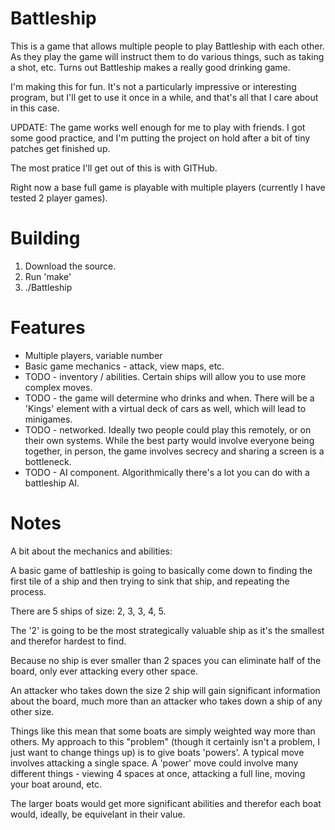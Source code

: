 Battleship
==========

This is a game that allows multiple people to play Battleship with each other. As they play the game will instruct them to do various things, such as taking a shot, etc. Turns out Battleship makes a really good drinking game.

I'm making this for fun. It's not a particularly impressive or interesting program, but I'll get to use it once in a while, and that's all that I care about in this case.

UPDATE: The game works well enough for me to play with friends. I got some good practice, and I'm putting the project on hold after a bit of tiny patches get finished up. 

The most pratice I'll get out of this is with GITHub.

Right now a base full game is playable with multiple players (currently I have tested 2 player games).

Building
========

1) Download the source.
2) Run 'make'
3) ./Battleship

Features
========
* Multiple players, variable number
* Basic game mechanics - attack, view maps, etc.
* TODO - inventory / abilities. Certain ships will allow you to use more complex moves.
* TODO - the game will determine who drinks and when. There will be a 'Kings' element with a virtual deck of cars as          well, which will lead to minigames.
* TODO - networked. Ideally two people could play this remotely, or on their own systems. While the best party would          involve everyone being together, in person, the game involves secrecy and sharing a screen is a bottleneck.
* TODO - AI component. Algorithmically there's a lot you can do with a battleship AI. 

Notes
=====


A bit about the mechanics and abilities: 

A basic game of battleship is going to basically come down to finding the first tile of a ship and then trying to sink that ship, and repeating the process.

There are 5 ships of size: 2, 3, 3, 4, 5.

The '2' is going to be the most strategically valuable ship as it's the smallest and therefor hardest to find.

Because no ship is ever smaller than 2 spaces you can eliminate half of the board, only ever attacking every other space. 

An attacker who takes down the size 2 ship will gain significant information about the board, much more than an attacker who takes down a ship of any other size.

Things like this mean that some boats are simply weighted way more than others. My approach to this "problem" (though it certainly isn't a problem, I just want to change things up) is to give boats 'powers'. A typical move involves attacking a single space. A 'power' move could involve many different things - viewing 4 spaces at once, attacking a full line, moving your boat around, etc.

The larger boats would get more significant abilities and therefor each boat would, ideally, be equivelant in their value.
